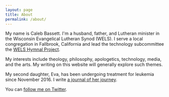 ```yaml
---
layout: page
title: About
permalink: /about/
---
```


My name is Caleb Bassett. I'm a husband, father, and Lutheran minister in the Wisconsin Evangelical Lutheran Synod (WELS). I serve a local congregation in Fallbrook, California and lead the technology subcommittee the [WELS Hymnal Project](welshymnal.com).

My interests include theology, philosophy, apologetics, technology, media, and the arts. My writing on this website will generally explore such themes.

My second daughter, Eva, has been undergoing treatment for leukemia since November 2016. I write [a journal of her journey](http://crbassett.wordpress.com).

You can [follow me on Twitter](http://twitter.com/crbassett).